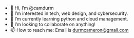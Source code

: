 - 👋 Hi, I’m @camdurm
- 👀 I’m interested in tech, web design, and cybersecurity.
- 🌱 I’m currently learning python and cloud management.
- 💞️ I’m looking to collaborate on anything!
- 📫 How to reach me: Email is durmcameron@gmail.com 

<!---
camdurm/camdurm is a ✨ special ✨ repository because its `README.md` (this file) appears on your GitHub profile.
You can click the Preview link to take a look at your changes.
--->
